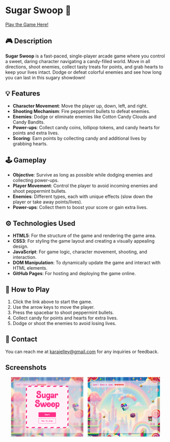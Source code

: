 # Sugar Swoop 🍬

[Play the Game Here!](https://karajelley.github.io/sugar-swoop/)

## 🎮 Description

**Sugar Swoop** is a fast-paced, single-player arcade game where you control a sweet, daring character navigating a candy-filled world. Move in all directions, shoot enemies, collect tasty treats for points, and grab hearts to keep your lives intact. Dodge or defeat colorful enemies and see how long you can last in this sugary showdown!

## 💡 Features

- **Character Movement**: Move the player up, down, left, and right.
- **Shooting Mechanism**: Fire peppermint bullets to defeat enemies.
- **Enemies**: Dodge or eliminate enemies like Cotton Candy Clouds and Candy Bandits.
- **Power-ups**: Collect candy coins, lollipop tokens, and candy hearts for points and extra lives.
- **Scoring**: Earn points by collecting candy and additional lives by grabbing hearts.

## 🕹️ Gameplay

- **Objective**: Survive as long as possible while dodging enemies and collecting power-ups.
- **Player Movement**: Control the player to avoid incoming enemies and shoot peppermint bullets.
- **Enemies**: Different types, each with unique effects (slow down the player or take away points/lives).
- **Power-ups**: Collect them to boost your score or gain extra lives.

## ⚙️ Technologies Used

- **HTML5**: For the structure of the game and rendering the game area.
- **CSS3**: For styling the game layout and creating a visually appealing design.
- **JavaScript**: For game logic, character movement, shooting, and interaction.
- **DOM Manipulation**: To dynamically update the game and interact with HTML elements.
- **GitHub Pages**: For hosting and deploying the game online.

## 🚀 How to Play

1. Click the link above to start the game.
2. Use the arrow keys to move the player.
3. Press the spacebar to shoot peppermint bullets.
4. Collect candy for points and hearts for extra lives.
5. Dodge or shoot the enemies to avoid losing lives.

## 📧 Contact

You can reach me at [karajelley@gmail.com](mailto:karajelley@gmail.com) for any inquiries or feedback.

## Screenshots

<p align="center">
  <img src="assets/sugarswoop_gameplay_screenshot_01.png" width="45%" style="margin-right: 10px;">
  <img src="assets/sugarswoop_gameplay_screenshot_02.png" width="45%">
</p>

